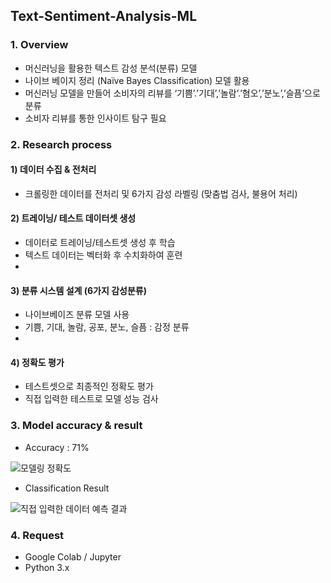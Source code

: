 ## Text-Sentiment-Analysis-ML

### 1. Overview
- 머신러닝을 활용한 텍스트 감성 분석(분류) 모델 
- 나이브 베이지 정리 (Naïve Bayes Classification) 모델 활용
- 머신러닝 모델을 만들어 소비자의 리뷰를 ‘기쁨’.’기대’,’놀람’.’혐오’,’분노’,’슬픔’으로 분류 
- 소비자 리뷰를 통한 인사이트 탐구 필요


### 2. Research process
#### 1) 데이터 수집 & 전처리
- 크롤링한 데이터를 전처리 및 6가지 감성 라벨링 (맞춤법 검사, 불용어 처리)

#### 2) 트레이닝/ 테스트 데이터셋 생성
- 데이터로 트레이닝/테스트셋 생성 후 학습 
- 텍스트 데이터는 벡터화 후 수치화하여 훈련
- 
#### 3) 분류 시스템 설계 (6가지 감성분류)
- 나이브베이즈 분류 모델 사용 
- 기쁨, 기대, 놀람, 공포, 분노, 슬픔 : 감정 분류
- 
#### 4) 정확도 평가
- 테스트셋으로 최종적인 정확도 평가 
- 직접 입력한 테스트로 모델 성능 검사


### 3. Model accuracy & result
- Accuracy : 71%

![모델링 정확도](https://user-images.githubusercontent.com/40832965/154876416-4b75a56f-2d3b-4de3-8239-ca382d9f0bca.png)

- Classification Result

![직접 입력한 데이터 예측 결과](https://user-images.githubusercontent.com/40832965/154876435-159bb934-48a9-4edd-8d81-34438b4c392f.png)

### 4. Request
- Google Colab / Jupyter
- Python 3.x
